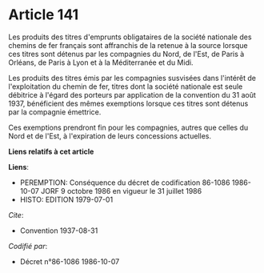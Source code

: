 # Article 141

Les produits des titres d'emprunts obligataires de la société nationale des chemins de fer français sont affranchis de la
retenue à la source lorsque ces titres sont détenus par les compagnies du Nord, de l'Est, de Paris à Orléans, de Paris à Lyon
et à la Méditerranée et du Midi.

Les produits des titres émis par les compagnies susvisées dans l'intérêt de l'exploitation du chemin de fer, titres dont la
société nationale est seule débitrice à l'égard des porteurs par application de la convention du 31 août 1937, bénéficient
des mêmes exemptions lorsque ces titres sont détenus par la compagnie émettrice.

Ces exemptions prendront fin pour les compagnies, autres que celles du Nord et de l'Est, à l'expiration de leurs concessions
actuelles.

**Liens relatifs à cet article**

**Liens**:

  - PEREMPTION: Conséquence du décret de codification 86-1086 1986-10-07 JORF 9 octobre 1986 en vigueur le 31 juillet 1986
  - HISTO: EDITION 1979-07-01

_Cite_:

  - Convention 1937-08-31

_Codifié par_:

  - Décret n°86-1086 1986-10-07
